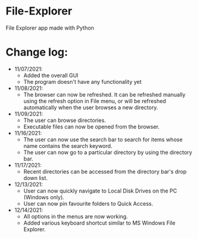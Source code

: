 # File-Explorer
File Explorer app made with Python
# Change log:
- 11/07/2021:
  - Added the overall GUI
  - The program doesn't have any functionality yet
- 11/08/2021:
  - The browser can now be refreshed. It can be refreshed manually 
    using the refresh option in File menu, or will be refreshed automatically 
    when the user browses a new directory.
- 11/09/2021:
  - The user can browse directories.
  - Executable files can now be opened from the browser.
- 11/16/2021:
  - The user can now use the search bar to search 
    for items whose name contains the search keyword.
  - The user can now go to a particular directory by using the directory bar.
- 11/17/2021:
  - Recent directories can be accessed from the directory bar's drop down list.
- 12/13/2021:
  - User can now quickly navigate to Local Disk Drives on the PC (Windows only).
  - User can now pin favourite folders to Quick Access.
- 12/14/2021:
  - All options in the menus are now working.
  - Added various keyboard shortcut similar to MS Windows File Explorer.